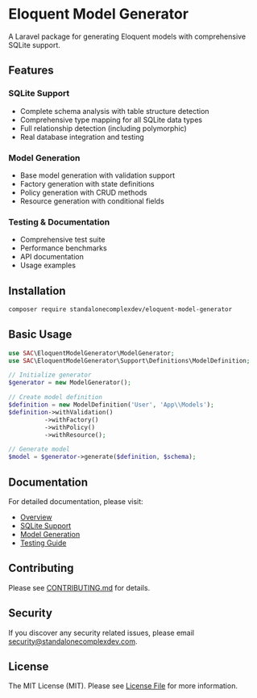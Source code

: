 # Eloquent Model Generator

A Laravel package for generating Eloquent models with comprehensive SQLite support.

## Features

### SQLite Support
- Complete schema analysis with table structure detection
- Comprehensive type mapping for all SQLite data types
- Full relationship detection (including polymorphic)
- Real database integration and testing

### Model Generation
- Base model generation with validation support
- Factory generation with state definitions
- Policy generation with CRUD methods
- Resource generation with conditional fields

### Testing & Documentation
- Comprehensive test suite
- Performance benchmarks
- API documentation
- Usage examples

## Installation

```bash
composer require standalonecomplexdev/eloquent-model-generator
```

## Basic Usage

```php
use SAC\EloquentModelGenerator\ModelGenerator;
use SAC\EloquentModelGenerator\Support\Definitions\ModelDefinition;

// Initialize generator
$generator = new ModelGenerator();

// Create model definition
$definition = new ModelDefinition('User', 'App\\Models');
$definition->withValidation()
          ->withFactory()
          ->withPolicy()
          ->withResource();

// Generate model
$model = $generator->generate($definition, $schema);
```

## Documentation

For detailed documentation, please visit:
- [Overview](docs/index.md)
- [SQLite Support](docs/sqlite-support.md)
- [Model Generation](docs/model-generation.md)
- [Testing Guide](docs/testing.md)

## Contributing

Please see [CONTRIBUTING.md](CONTRIBUTING.md) for details.

## Security

If you discover any security related issues, please email security@standalonecomplexdev.com.

## License

The MIT License (MIT). Please see [License File](LICENSE.md) for more information.
